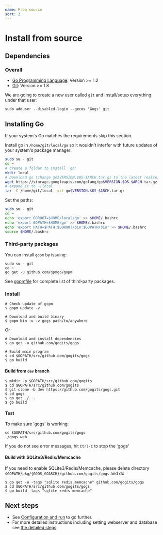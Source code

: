 ```yaml
---
name: From source
sort: 2
---
```


# Install from source

## Dependencies

### Overall

- [Go Programming Language](http://golang.org): Version >= 1.2
- [Git](http://git-scm.com): Version >= 1.8

We are going to create a new user called `git` and install/setup everything under that user:

`sudo adduser --disabled-login --gecos 'Gogs' git`

## Installing Go
If your system's Go matches the requirements skip this section.

Install go in `/home/git/local/go` so it wouldn't interfer with future updates of your system's package manager:

```bash
sudo su - git
cd ~
# create a folder to install 'go'
mkdir local
# Download go (change go$VERSION.$OS-$ARCH.tar.gz to the latest realse)
wget https://storage.googleapis.com/golang/go$VERSION.$OS-$ARCH.tar.gz
# expand it to ~/local
tar -C /home/git/local -xzf go$VERSION.$OS-$ARCH.tar.gz
```

Set the paths:

```bash
sudo su - git
cd ~
echo 'export GOROOT=$HOME/local/go' >> $HOME/.bashrc
echo 'export GOPATH=$HOME/go' >> $HOME/.bashrc
echo 'export PATH=$PATH:$GOROOT/bin:$GOPATH/bin' >> $HOME/.bashrc
source $HOME/.bashrc
```


### Third-party packages

You can install `gopm` by issuing:

```
sudo su - git
cd ~
go get -u github.com/gpmgo/gopm
```

See [gopmfile](https://github.com/gogits/gogs/blob/master/.gopmfile) for complete list of third-party packages.

### Install

```
# Check update of gopm
$ gopm update -v

# Download and build binary
$ gopm bin -u -v gogs path/to/anywhere
```

Or

```
# Download and install dependencies
$ go get -u github.com/gogits/gogs

# Build main program
$ cd $GOPATH/src/github.com/gogits/gogs
$ go build
```

#### Build from `dev` branch

```
$ mkdir -p $GOPATH/src/github.com/gogits
$ cd $GOPATH/src/github.com/gogits
$ git clone -b dev https://github.com/gogits/gogs.git
$ cd gogs
$ go get ./...
$ go build
```

#### Test
To make sure 'gogs' is working:

```
cd $GOPATH/src/github.com/gogits/gogs
./gogs web
```
If you do not see error messages, hit `Ctrl-C` to stop the 'gogs'

#### Build with SQLite3/Redis/Memcache

If you need to enable SQLite3/Redis/Memcache, please delete directory `$GOPATH/pkg/{GOOS_GOARCH}/github.com/gogits/gogs` and do:

```
$ go get -u -tags "sqlite redis memcache" github.com/gogits/gogs
$ cd $GOPATH/src/github.com/gogits/gogs
$ go build -tags "sqlite redis memcache"
```

## Next steps

- See [Configuration and run](configuration_and_run.md) to go further.
- For more detailed instructions including setting webserver and database see [the detailed steps](/docs/en-US/advanced/configuration_for_source_builds.md).
